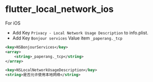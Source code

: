 # flutter_local_network_ios

For iOS

* Add Key `Privacy - Local Network Usage Description` to info.plist.
* Add Key `Bonjour services` Value item `_paperang._tcp`

```xml
<key>NSBonjourServices</key>
<array>
    <string>_paperang._tcp</string>
</array>
```

```xml
<key>NSLocalNetworkUsageDescription</key>
<string>是否允许使用本地网络</string>
```
